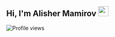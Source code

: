 ## Hi, I'm Alisher Mamirov <img src="https://media.giphy.com/media/hvRJCLFzcasrR4ia7z/giphy.gif" width="27px">
![Profile views](https://gpvc.arturio.dev/[alishermamirov])
